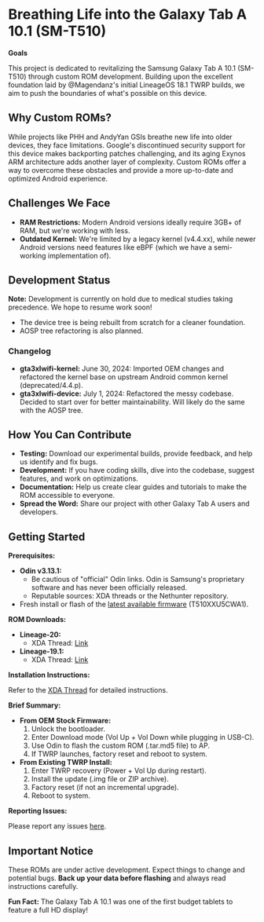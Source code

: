 # Breathing Life into the Galaxy Tab A 10.1 (SM-T510)

**Goals**

This project is dedicated to revitalizing the Samsung Galaxy Tab A 10.1 (SM-T510) through custom ROM development. Building upon the excellent foundation laid by @Magendanz's initial LineageOS 18.1 TWRP builds, we aim to push the boundaries of what's possible on this device.

## Why Custom ROMs?

While projects like PHH and AndyYan GSIs breathe new life into older devices, they face limitations. Google's discontinued security support for this device makes backporting patches challenging, and its aging Exynos ARM architecture adds another layer of complexity. Custom ROMs offer a way to overcome these obstacles and provide a more up-to-date and optimized Android experience.

## Challenges We Face

* **RAM Restrictions:** Modern Android versions ideally require 3GB+ of RAM, but we're working with less.
* **Outdated Kernel:** We're limited by a legacy kernel (v4.4.xx), while newer Android versions need features like eBPF (which we have a semi-working implementation of).

## Development Status

**Note:** Development is currently on hold due to medical studies taking precedence. We hope to resume work soon!

* The device tree is being rebuilt from scratch for a cleaner foundation.
* AOSP tree refactoring is also planned.

### Changelog

* **gta3xlwifi-kernel:** June 30, 2024: Imported OEM changes and refactored the kernel base on upstream Android common kernel (deprecated/4.4.p).
* **gta3xlwifi-device:** July 1, 2024: Refactored the messy codebase. Decided to start over for better maintainability. Will likely do the same with the AOSP tree.

## How You Can Contribute

* **Testing:** Download our experimental builds, provide feedback, and help us identify and fix bugs.
* **Development:** If you have coding skills, dive into the codebase, suggest features, and work on optimizations.
* **Documentation:** Help us create clear guides and tutorials to make the ROM accessible to everyone.
* **Spread the Word:** Share our project with other Galaxy Tab A users and developers.

## Getting Started

**Prerequisites:**

* **Odin v3.13.1:**
    * Be cautious of "official" Odin links. Odin is Samsung's proprietary software and has never been officially released.
    * Reputable sources: XDA threads or the Nethunter repository. 
* Fresh install or flash of the [latest available firmware](https://samfw.com/firmware/SM-T510/) (T510XXU5CWA1).

**ROM Downloads:**

* **Lineage-20:** 
    * XDA Thread: [Link](https://xdaforums.com/t/rom-sm-t510-unofficial-lineageos-20-0-for-galaxy-tab-a-10-1-2019.4623077/)
* **Lineage-19.1:**
    * XDA Thread: [Link](https://xdaforums.com/t/rom-sm-t510-unofficial-lineageos-19-1-for-galaxy-tab-a-10-1-2019.4494595/)

**Installation Instructions:**

Refer to the [XDA Thread](https://xdaforums.com/t/rom-sm-t510-unofficial-lineageos-20-0-for-galaxy-tab-a-10-1-2019.4623077/) for detailed instructions.

**Brief Summary:**

* **From OEM Stock Firmware:**
    1. Unlock the bootloader.
    2. Enter Download mode (Vol Up + Vol Down while plugging in USB-C).
    3. Use Odin to flash the custom ROM (.tar.md5 file) to AP.
    4. If TWRP launches, factory reset and reboot to system.
* **From Existing TWRP Install:**
    1. Enter TWRP recovery (Power + Vol Up during restart).
    2. Install the update (.img file or ZIP archive).
    3. Factory reset (if not an incremental upgrade).
    4. Reboot to system.

**Reporting Issues:**

Please report any issues [here](https://github.com/gta3xlwifi-dev/.github/issues).

## Important Notice

These ROMs are under active development. Expect things to change and potential bugs. **Back up your data before flashing** and always read instructions carefully.

**Fun Fact:** The Galaxy Tab A 10.1 was one of the first budget tablets to feature a full HD display!
